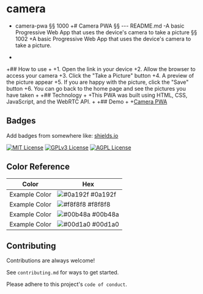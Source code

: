 


# camera

- camera-pwa
 §§ 1000
+# Camera PWA
 §§ --- README.md
-A basic Progressive Web App that uses the device's camera to take a picture
 §§ 1002
+A basic Progressive Web App that uses the device's camera to take a picture.
+
+## How to use
+
+1. Open the link in your device
+2. Allow the browser to access your camera
+3. Click the "Take a Picture" button
+4. A preview of the picture appear
+5. If you are happy with the picture, click the "Save" button
+6. You can go back to the home page and see the pictures you have taken
+
+## Technology
+
+This PWA was built using HTML, CSS, JavaScript, and the WebRTC API.
+
+## Demo
+
+[Camera PWA](https://camera-pwa.netlify.app/)

## Badges

Add badges from somewhere like: [shields.io](https://shields.io/)

[![MIT License](https://img.shields.io/badge/License-MIT-green.svg)](https://choosealicense.com/licenses/mit/)
[![GPLv3 License](https://img.shields.io/badge/License-GPL%20v3-yellow.svg)](https://opensource.org/licenses/)
[![AGPL License](https://img.shields.io/badge/license-AGPL-blue.svg)](http://www.gnu.org/licenses/agpl-3.0)

## Color Reference

| Color             | Hex                                                                |
| ----------------- | ------------------------------------------------------------------ |
| Example Color | ![#0a192f](https://via.placeholder.com/10/0a192f?text=+) #0a192f |
| Example Color | ![#f8f8f8](https://via.placeholder.com/10/f8f8f8?text=+) #f8f8f8 |
| Example Color | ![#00b48a](https://via.placeholder.com/10/00b48a?text=+) #00b48a |
| Example Color | ![#00d1a0](https://via.placeholder.com/10/00b48a?text=+) #00d1a0 |


## Contributing

Contributions are always welcome!

See `contributing.md` for ways to get started.

Please adhere to this project's `code of conduct`.

